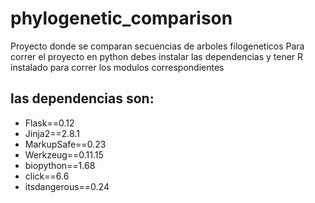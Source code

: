 # phylogenetic_comparison
Proyecto donde se comparan secuencias de arboles filogeneticos
Para correr el proyecto en python debes instalar las dependencias y tener R instalado para correr los modulos correspondientes

## las dependencias son:
* Flask==0.12
* Jinja2==2.8.1
* MarkupSafe==0.23
* Werkzeug==0.11.15
* biopython==1.68
* click==6.6
* itsdangerous==0.24
